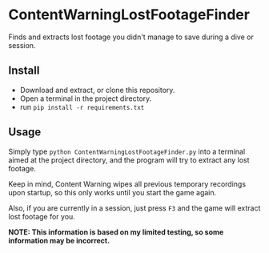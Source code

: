 # ContentWarningLostFootageFinder
Finds and extracts lost footage you didn't manage to save during a dive or session.

## Install
* Download and extract, or clone this repository.
* Open a terminal in the project directory.
* run `pip install -r requirements.txt`

## Usage
Simply type `python ContentWarningLostFootageFinder.py` into a terminal aimed at the project directory, and the program will try to extract any lost footage.

Keep in mind, Content Warning wipes all previous temporary recordings upon startup, so this only works until you start the game again.

Also, if you are currently in a session, just press `F3` and the game will extract lost footage for you.

**NOTE: This information is based on my limited testing, so some information may be incorrect.**

